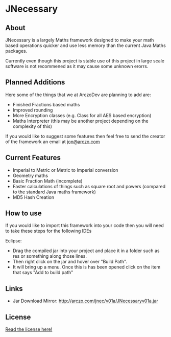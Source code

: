 # JNecessary

About
------
JNecessary is a largely Maths framework designed to make your math based operations quicker and use less memory than the current
Java Maths packages.

Currently even though this project is stable use of this project in large scale software is not recommened as it may cause some unknown erorrs.

Planned Additions
------------
Here some of the things that we at ArczoDev are planning to add are:
 - Finished Fractions based maths
 - Improved rounding
 - More Encryption classes (e.g. Class for all AES based encryption)
 - Maths Interpreter (this may be another project depending on the complexity of this)

If you would like to suggest some features then feel free to send the creator of the framework an email at jon@arczo.com

Current Features
-------------
 - Imperial to Metric or Metric to Imperial conversion
 - Geometry maths
 - Basic Fraction Math (incomplete)
 - Faster calculations of things such as square root and powers (compared to the standard Java maths framework)
 - MD5 Hash Creation

How to use
-----------
If you would like to import this framework into your code then you will need to take these steps for the following IDEs

Eclipse:
 - Drag the compiled jar into your project and place it in a folder such as res or something along those lines.
 - Then right click on the jar and hover over "Build Path".
 - It will bring up a menu. Once this is has been opened click on the item that says "Add to build path"

Links
--------
 - Jar Download Mirror: http://arczo.com/jnec/v01a/JNecessaryv01a.jar
 
License
--------
[Read the license here!](license.text)
